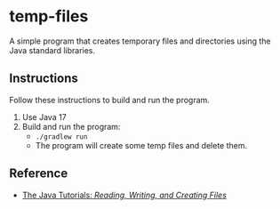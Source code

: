 # temp-files

A simple program that creates temporary files and directories using the Java standard libraries.

## Instructions

Follow these instructions to build and run the program.

1. Use Java 17
2. Build and run the program:
   * `./gradlew run`
   * The program will create some temp files and delete them.

## Reference

* [The Java Tutorials: *Reading, Writing, and Creating Files*](https://docs.oracle.com/javase/tutorial/essential/io/file.html)
